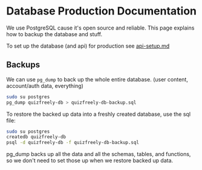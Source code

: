# Database Production Documentation

We use PostgreSQL cause it's open source and reliable. This page explains how to backup the database and stuff.

To set up the database (and api) for production see [api-setup.md](./api-setup.md)

## Backups

We can use `pg_dump` to back up the whole entire database. (user content, account/auth data, everything)
```sh
sudo su postgres
pg_dump quizfreely-db > quizfreely-db-backup.sql
```

To restore the backed up data into a freshly created database, use the sql file:
```sh
sudo su postgres
createdb quizfreely-db
psql -d quizfreely-db -f quizfreely-db-backup.sql
```

pg_dump backs up all the data and all the schemas, tables, and functions, so we don't need to set those up when we restore backed up data.
